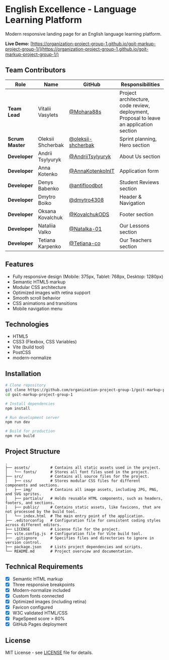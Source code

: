 # English Excellence - Language Learning Platform

Modern responsive landing page for an English language learning platform.

**Live Demo:** [https://organization-project-group-1.github.io/goit-markup-project-group-1/](https://organization-project-group-1.github.io/goit-markup-project-group-1/)

## Team Contributors

| Role | Name | GitHub | Responsibilities                                                                        |
|------|------|--------|-----------------------------------------------------------------------------------------|
| **Team Lead** | Vitalii Vasylets | [@Mohara88s](https://github.com/Mohara88s) | Project architecture, code review, deployment, Proposal to leave an application section |
| **Scrum Master** | Oleksii Shcherbak | [@oleksii-shcherbak](https://github.com/oleksii-shcherbak) | Sprint planning, Hero section                                                           |
| **Developer** | Andrii Tsylyuryk | [@AndriiTsylyuryk](https://github.com/AndriiTsylyuryk) | About Us section                                                                        |
| **Developer** | Anna Kotenko | [@AnnaKotenkoInIT](https://github.com/AnnaKotenkoInIT) | Application form                                                                        |
| **Developer** | Denys Babenko | [@antifloodbot](https://github.com/antifloodbot) | Student Reviews section                                                                 |
| **Developer** | Dmytro Boiko | [@dmytro4308](https://github.com/dmytro4308) | Header & Navigation                                                                     |
| **Developer** | Oksana Kovalchuk | [@KovalchukODS](https://github.com/KovalchukODS) | Footer section                                                                          |
| **Developer** | Nataliia Valko | [@Natalka-01](https://github.com/Natalka-01) | Our Lessons section                                                                     |
| **Developer** | Tetiana Karpenko | [@Tetiana-co](https://github.com/Tetiana-co) | Our Teachers section                                                                    |

## Features

- Fully responsive design (Mobile: 375px, Tablet: 768px, Desktop: 1280px)
- Semantic HTML5 markup
- Modular CSS architecture
- Optimized images with retina support
- Smooth scroll behavior
- CSS animations and transitions
- Mobile navigation menu

## Technologies

- HTML5
- CSS3 (Flexbox, CSS Variables)
- Vite (build tool)
- PostCSS
- modern-normalize

## Installation

```bash
# Clone repository
git clone https://github.com/organization-project-group-1/goit-markup-project-group-1.git
cd goit-markup-project-group-1

# Install dependencies
npm install

# Run development server
npm run dev

# Build for production
npm run build
```

## Project Structure

```
.
├── assets/         # Contains all static assets used in the project.
│   └── fonts/      # Stores all font files used in the project.
├── src/            # Contains all source files for the project.
│   ├── css/        # Stores modular CSS files for different components and sections.
│   ├── img/        # Contains all image assets, including JPG, PNG, and SVG sprites.
│   ├── partials/   # Holds reusable HTML components, such as headers, footers, and sections.
│   ├── public/     # Contains static assets, like favicons, that are not processed by the build tool.
│   └── index.html  # The main entry point of the application.
├── .editorconfig   # Configuration file for consistent coding styles across different editors.
├── LICENSE         # License file for the project.
├── vite.config.js  # Configuration file for Vite build tool.
├── .gitignore      # Specifies files and directories to ignore in version control.
├── package.json    # Lists project dependencies and scripts.
└── README.md       # Project overview and documentation.
```

## Technical Requirements

- [x] Semantic HTML markup
- [x] Three responsive breakpoints
- [x] Modern-normalize included
- [x] Custom fonts connected
- [x] Optimized images (including retina)
- [x] Favicon configured
- [x] W3C validated HTML/CSS
- [x] PageSpeed score > 80%
- [x] GitHub Pages deployment

## License

MIT License - see [LICENSE](LICENSE) file for details.


